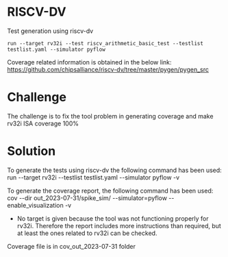 # RISCV-DV

Test generation using riscv-dv
```
run --target rv32i --test riscv_arithmetic_basic_test --testlist testlist.yaml --simulator pyflow
```

Coverage related information is obtained in the below link:
https://github.com/chipsalliance/riscv-dv/tree/master/pygen/pygen_src

# Challenge
The challenge is to fix the tool problem in generating coverage and make rv32i ISA coverage 100%

# Solution

To generate the tests using riscv-dv the following command has been used:
run --target rv32i --testlist testlist.yaml --simulator pyflow -v



To generate the coverage report, the following command has been used:
cov --dir out_2023-07-31/spike_sim/  --simulator=pyflow  --enable_visualization -v 
 * No target is given because the tool was not functioning properly for rv32i. Therefore the report includes more instructions than required, but at least the ones related to rv32i can be checked.

Coverage file is in cov_out_2023-07-31 folder

